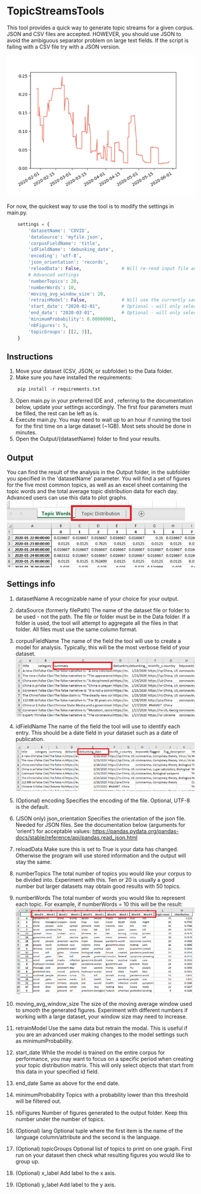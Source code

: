 # TopicStreamsTools

This tool provides a quick way to generate topic streams for a given corpus.
JSON and CSV files are accepted. HOWEVER, you should use JSON to avoid the ambiguous separator problem on large text fields. If the script is failing with a CSV file try with a JSON version.

![Settings](/images/topicStreamExample.png)

For now, the quickest way to use the tool is to modify the settings in main.py.

```python
    settings = {
        'datasetName': 'COVID',            
        'dataSource': 'myfile.json',
        'corpusFieldName': 'title',
        'idFieldName': 'debunking_date',
        'encoding': 'utf-8',
        'json_orientation': 'records',
        'reloadData': False,               # Will re-read input file and train a new model with the updated data
        # Advanced settings
        'numberTopics': 20,
        'numberWords': 10,
        'moving_avg_window_size': 20,
        'retrainModel': False,             # Will use the currently saved data and train a new model (useful to try different settings without processing the same corpus)
        'start_date': "2020-02-01",        # Optional - will only select items from this date when creating the topic distribution matrix
        'end_date': "2020-03-01",          # Optional - will only select items up to this date when creating the topic distribution matrix
        'minimumProbability': 0.00000001,
        'nbFigures': 5,
        'topicGroups': [[2, 3]],
    }
```

## Instructions

1. Move your dataset (CSV, JSON, or subfolder) to the Data folder.
2. Make sure you have installed the requirements:
```python
    pip install -r requirements.txt
```
3. Open main.py in your preferred IDE and , referring to the documentation below, update your settings accordingly. The first four parameters must be filled, the rest can be left as is.
4. Execute main.py. You may need to wait up to an hour if running the tool for the first time on a large dataset (~1GB). Most sets should be done in minutes.
5. Open the Output/{datasetName} folder to find your results.

## Output

You can find the result of the analysis in the Output folder, in the subfolder you specified in the 'datasetName' parameter.
You will find a set of figures for the five most common topics, as well as an excel sheet containing the topic words and the total average topic distribution data for each day. Advanced users can use this data to plot graphs.
![Text Field](/images/sheetTab.png)
![Text Field](/images/topicDistribution.png)

## Settings info

1. datasetName
A recognizable name of your choice for your output.

2. dataSource (formerly filePath)
The name of the dataset file or folder to be used - not the path. The file or folder must be in the Data folder. If a folder is used, the tool will attempt to aggregate all the files in that folder. All files must use the same column format.

3. corpusFieldName
The name of the field the tool will use to create a model for analysis. Typically, this will be the most verbose field of your dataset.
![Text Field](/images/textField.png)

4. idFieldName
The name of the field the tool will use to identify each entry. This should be a date field in your dataset such as a date of publication.
![ID Field](/images/idField.png)

5. (Optional) encoding
Specifies the encoding of the file. Optional, UTF-8 is the default.

6. (JSON only) json_orientation
Specifies the orientation of the json file. Needed for JSON files. See the documentation below (arguments for 'orient') for acceptable values:
https://pandas.pydata.org/pandas-docs/stable/reference/api/pandas.read_json.html

7. reloadData
Make sure this is set to True is your data has changed. Otherwise the program will use stored information and the output will stay the same.

8. numberTopics
The total number of topics you would like your corpus to be divided into. Experiment with this. Ten or 20 is usually a good number but larger datasets may obtain good results with 50 topics.

9. numberWords
The total number of words you would like to represent each topic. For example, if numberWords = 10 this will be the result:
![Words](/images/wordCount.png)

10. moving_avg_window_size
The size of the moving average window used to smooth the generated figures. Experiment with different numbers if working with a large dataset, your window size may need to increase.

11. retrainModel
Use the same data but retrain the modal. This is useful if you are an advanced user making changes to the model settings such as minimumProbability.

12. start_date
While the model is trained on the entire corpus for performance, you may want to focus on a specific period when creating your topic distribution matrix. This will only select objects that start from this data in your specified id field.

13. end_date
Same as above for the end date.

14. minimumProbability
Topics with a probability lower than this threshold will be filtered out.

15. nbFigures
Number of figures generated to the output folder. Keep this number under the number of topics.

16. (Optional) lang
Optional tuple where the first item is the name of the language column/attribute and the second is the language.

17. (Optional) topicGroups
Optional list of topics to print on one graph. First run on your dataset then check what resulting figures you would like to group up.

18. (Optional) x_label
Add label to the x axis.

19. (Optional) y_label
Add label to the y axis.
